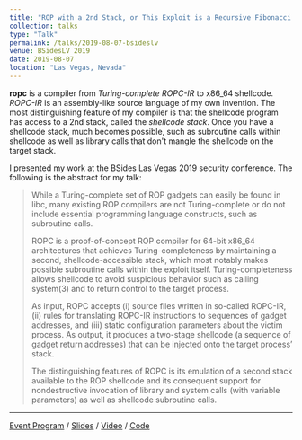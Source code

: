 ```yaml
---
title: "ROP with a 2nd Stack, or This Exploit is a Recursive Fibonacci Sequence Generator"
collection: talks
type: "Talk"
permalink: /talks/2019-08-07-bsideslv
venue: BSidesLV 2019
date: 2019-08-07
location: "Las Vegas, Nevada"
---
```


**ropc** is a compiler from _Turing-complete ROPC-IR_ to x86_64 shellcode. _ROPC-IR_ is an assembly-like source language of my own invention. The most distinguishing feature of my compiler is that the shellcode program has access to a 2nd stack, called the _shellcode stack_. Once you have a shellcode stack, much becomes possible, such as subroutine calls within shellcode as well as library calls that don't mangle the shellcode on the target stack.

I presented my work at the BSides Las Vegas 2019 security conference. The following is the abstract for my talk:

> While a Turing-complete set of ROP gadgets can easily be found in libc, many existing ROP compilers are not Turing-complete or do not include essential programming language constructs, such as subroutine calls.
> 
> ROPC is a proof-of-concept ROP compiler for 64-bit x86_64 architectures that achieves Turing-completeness by maintaining a second, shellcode-accessible stack, which most notably makes possible subroutine calls within the exploit itself. Turing-completeness allows shellcode to avoid suspicious behavior such as calling system(3) and to return control to the target process.
> 
> As input, ROPC accepts (i) source files written in so-called ROPC-IR, (ii) rules for translating ROPC-IR instructions to sequences of gadget addresses, and (iii) static configuration parameters about the victim process. As output, it produces a two-stage shellcode (a sequence of gadget return addresses) that can be injected onto the target process’ stack.
> 
> The distinguishing features of ROPC is its emulation of a second stack available to the ROP shellcode and its consequent support for nondestructive invocation of library and system calls (with variable parameters) as well as shellcode subroutine calls.

<hr />

[Event Program](https://archive.bsideslv.org/2019/schedule-2/) / 
[Slides](/files/ropc-slides.pdf) / 
[Video](https://youtu.be/ifKSi_bAPag?t=18730) /
[Code](https://github.com/nmosier/rop-tools)
